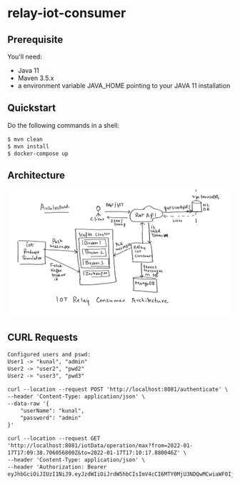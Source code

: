# relay-iot-consumer

## Prerequisite

You'll need:
 * Java 11
 * Maven 3.5.x
 * a environment variable JAVA_HOME pointing to your JAVA 11 installation

## Quickstart

Do the following commands in a shell:

    $ mvn clean
    $ mvn install
    $ docker-compose up
    
## Architecture
![Data Published](img/Image.jpg)
    
## CURL Requests 
````curlrc
Configured users and pswd:
User1 -> "kunal", "admin"
User2 -> "user2", "pwd2"
User2 -> "user3", "pwd3"
````   
   
````curlrc
curl --location --request POST 'http://localhost:8081/authenticate' \
--header 'Content-Type: application/json' \
--data-raw '{
    "userName": "kunal",
    "password": "admin"
}'
````    

````curlrc
curl --location --request GET 'http://localhost:8081/iotData/operation/max?from=2022-01-17T17:09:38.706056800Z&to=2022-01-17T17:10:17.880046Z' \
--header 'Content-Type: application/json' \
--header 'Authorization: Bearer eyJhbGciOiJIUzI1NiJ9.eyJzdWIiOiJrdW5hbCIsImV4cCI6MTY0MjU3NDQwMCwiaWF0IjoxNjQyNTM4NDAwfQ.QHfdCad3CkNOGsW5zOcX1Z012i_GWmtQiOGMz9RE5kQ'
````   
   